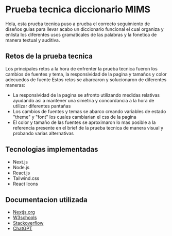 # Prueba tecnica diccionario MIMS
Hola, esta prueba tecnica puso a prueba el correcto seguimiento de diseños guias para llevar acabo un diccionario funcional el cual organiza y enlista los diferentes usos gramaticales de las palabras y la fonetica de manera textual y auditiva.
## Retos de la prueba tecnica
Los principales retos a la hora de enfrenter la prueba tecnica fueron los cambios de fuentes y tema, la responsividad de la pagina y tamaños y color adecuedos de fuente 
Estos retos se abarcaron y solucionaron de diferentes maneras:

 - La responsividad de la pagina se afronto utilizando medidas relativas ayudando asi a mantener una simetria y concordancia a la hora de utilizar diferentes pantañas
 - Los cambios de fuentes y temas se abarco creando variables de estado "theme" y "font" los cuales cambiarian el css de la pagina
 - El color y tamaño de las fuentes se aproximaron lo mas posible a la referencia presente en el brief de la prueba tecnica de manera visual y probando varias alternativas

## Tecnologias implementadas
 - Next.js 
 - Node.js 
 - React.js
 - Tailwind.css
 - React Icons

## Documentacion utilizada 

 - [Nextjs.org](https://nextjs.org/)
 - [W3schools](https://www.w3schools.com/)
 - [Stackoverflow ](https://stackoverflow.com/)
 - [ChatGPT](https://chatgpt.com/)
